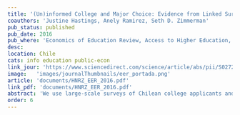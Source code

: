 ```yaml
---
title: '(Un)informed College and Major Choice: Evidence from Linked Survey and Administrative Data'
coauthors: 'Justine Hastings, Anely Ramirez, Seth D. Zimmerman'
pub_status: published
pub_date: 2016
pub_where: 'Economics of Education Review, Access to Higher Education, (2016)'
desc:
location: Chile
cats: info education public-econ
link_jour: 'https://www.sciencedirect.com/science/article/abs/pii/S0272775715000813'
image:   'images/journalThumbnails/eer_portada.png'
article: 'documents/HNRZ_EER_2016.pdf'
link_pdf: 'documents/HNRZ_EER_2016.pdf'
abstract: 'We use large-scale surveys of Chilean college applicants and college students to explore the way students form beliefs about earnings and cost outcomes at different institutions and majors and how these beliefs relate to degree choice and persistence. Linking our survey records to administrative education and earnings data, we compare earnings and cost expectations to observed values for past students and follow survey participants forward to see how beliefs relate to matriculation and dropout outcomes. We find that students have correctly centered but noisy cost expectations, and appear to systematically overestimate earnings outcomes for past graduates. Students who overestimate costs are less likely to matriculate in any degree program and in their stated first-choice program, and are more likely to drop out. Students who overestimate earnings matriculate at similar rates to other students, but choose degree programs where past students have been less likely to graduate, have earned less early in their careers, and have been more likely to default on student loans. Consistent with an informal model of enrollment choice, students with a stated preference for labor market-related degree characteristics are less likely to overestimate earnings outcomes and choose degrees where past students have gone on to earn more, while the opposite is true for students with a stated preference for enjoyment of the curriculum.'
order: 6
---
```

